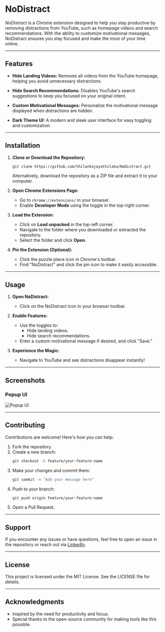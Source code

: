 # NoDistract

_NoDistract_ is a Chrome extension designed to help you stay productive by removing distractions from YouTube, such as homepage videos and search recommendations. With the ability to customize motivational messages, NoDistract ensures you stay focused and make the most of your time online.

---

## **Features**

- **Hide Landing Videos:**
  Removes all videos from the YouTube homepage, helping you avoid unnecessary distractions.

- **Hide Search Recommendations:**
  Disables YouTube's search suggestions to keep you focused on your original intent.

- **Custom Motivational Messages:**
  Personalize the motivational message displayed when distractions are hidden.

- **Dark Theme UI:**
  A modern and sleek user interface for easy toggling and customization.

---

## **Installation**

1. **Clone or Download the Repository:**
   ```bash
   git clone https://github.com/thilankajayathilaka/NoDistract.git
   ```
   Alternatively, download the repository as a ZIP file and extract it to your computer.

2. **Open Chrome Extensions Page:**
   - Go to `chrome://extensions/` in your browser.
   - Enable **Developer Mode** using the toggle in the top-right corner.

3. **Load the Extension:**
   - Click on **Load unpacked** in the top-left corner.
   - Navigate to the folder where you downloaded or extracted the repository.
   - Select the folder and click **Open**.

4. **Pin the Extension (Optional):**
   - Click the puzzle piece icon in Chrome's toolbar.
   - Find "NoDistract" and click the pin icon to make it easily accessible.

---

## **Usage**

1. **Open NoDistract:**
   - Click on the NoDistract icon in your browser toolbar.

2. **Enable Features:**
   - Use the toggles to:
     - Hide landing videos.
     - Hide search recommendations.
   - Enter a custom motivational message if desired, and click "Save."

3. **Experience the Magic:**
   - Navigate to YouTube and see distractions disappear instantly!

---

## **Screenshots**

### **Popup UI**

![Popup UI](https://via.placeholder.com/400x300.png?text=NoDistract+Popup+UI)

---

## **Contributing**

Contributions are welcome! Here's how you can help:

1. Fork the repository.
2. Create a new branch:
   ```bash
   git checkout -b feature/your-feature-name
   ```
3. Make your changes and commit them:
   ```bash
   git commit -m "Add your message here"
   ```
4. Push to your branch:
   ```bash
   git push origin feature/your-feature-name
   ```
5. Open a Pull Request.

---

## **Support**

If you encounter any issues or have questions, feel free to open an issue in the repository or reach out via [LinkedIn](https://www.linkedin.com/in/thilanka-jayathilak).

---

## **License**

This project is licensed under the MIT License. See the LICENSE file for details.

---

## **Acknowledgments**

- Inspired by the need for productivity and focus.
- Special thanks to the open-source community for making tools like this possible.

